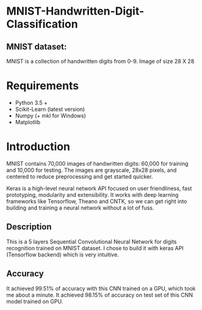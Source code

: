 # MNIST-Handwritten-Digit-Classification

## MNIST dataset:

MNIST is a collection of handwritten digits from 0-9. 
Image of size 28 X 28

# Requirements

* Python 3.5 +
* Scikit-Learn (latest version)
* Numpy (+ mkl for Windows)
* Matplotlib

# Introduction
MNIST contains 70,000 images of handwritten digits: 60,000 for training and 10,000 for testing. The images are grayscale, 28x28 pixels, and centered to reduce preprocessing and get started quicker. 

Keras is a high-level neural network API focused on user friendliness, fast prototyping, modularity and extensibility. It works with deep learning frameworks like Tensorflow, Theano and CNTK, so we can get right into building and training a neural network without a lot of fuss.

## Description
This is a 5 layers Sequential Convolutional Neural Network for digits recognition trained on MNIST dataset. I chose to build it with keras API (Tensorflow backend) which is very intuitive. 

## Accuracy
It achieved 99.51% of accuracy with this CNN trained on a GPU, which took me about a minute. 
It achieved 98.15% of accuracy on test set of this CNN model trained on GPU.
